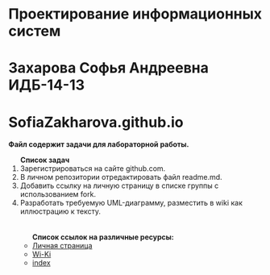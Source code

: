 # Проектирование информационных систем
# Захарова Софья Андреевна ИДБ-14-13
# SofiaZakharova.github.io
**Файл содержит задачи для лабораторной работы.**<br>
<ol><strong>Список задач</strong><br>   
<li>Зарегистрироваться на сайте github.com.<br>
<li>В личном репозитории отредактировать файл readme.md.<br>
<li>Добавить ссылку на личную страницу в списке группы с использованием fork.<br>
<li>Разработать требуемую UML-диаграмму, разместить в wiki как иллюстрацию к тексту.<br><br><br>
<strong><ul>Список ссылок на различные ресурсы:</strong><br>
 <li><a href="https://github.com/sofiazakharova">Личная страница</a><br>
 <li><a href="https://github.com/sofiazakharova/SofiaZakharova.github.io/wiki<br>">Wi-Ki</a><br>
 <li><a href="https://SofiaZakharova.github.io ">index</a><br>

